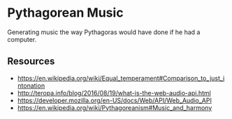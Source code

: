 # Pythagorean Music

Generating music the way Pythagoras would have done if he had a computer.

## Resources

- https://en.wikipedia.org/wiki/Equal_temperament#Comparison_to_just_intonation
- http://teropa.info/blog/2016/08/19/what-is-the-web-audio-api.html
- https://developer.mozilla.org/en-US/docs/Web/API/Web_Audio_API
- https://en.wikipedia.org/wiki/Pythagoreanism#Music_and_harmony
